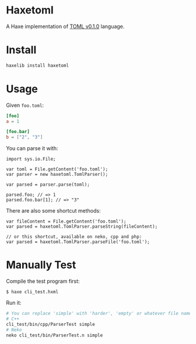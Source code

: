 Haxetoml
=================

A Haxe implementation of [TOML v0.1.0](https://github.com/mojombo/toml/blob/master/versions/toml-v0.1.0.md) language.

Install
=================

```bash
haxelib install haxetoml
```

Usage
=================

Given `foo.toml`:

```toml
[foo]
a = 1

[foo.bar]
b = ["2", "3"]
```


You can parse it with:

```as3
import sys.io.File;

var toml = File.getContent('foo.toml');
var parser = new haxetoml.TomlParser();

var parsed = parser.parse(toml);

parsed.foo; // => 1
parsed.foo.bar[1]; // => "3"
```

There are also some shortcut methods:

```as3
var fileContent = File.getContent('foo.toml');
var parsed = haxetoml.TomlParser.parseString(fileContent);

// or this shortcut, available on neko, cpp and php:
var parsed = haxetoml.TomlParser.parseFile('foo.toml');
```

Manually Test
=================

Compile the test program first:

```
$ haxe cli_test.hxml
```

Run it:

```bash
# You can replace 'simple' with 'harder', 'empty' or whatever file name in resources/test_files
# C++
cli_test/bin/cpp/ParserTest simple
# Neko
neko cli_test/bin/ParserTest.n simple
```


